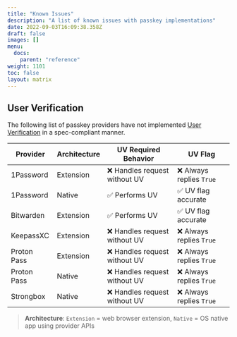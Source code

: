 ```yaml
---
title: "Known Issues"
description: "A list of known issues with passkey implementations"
date: 2022-09-03T16:09:38.358Z
draft: false
images: []
menu:
  docs:
    parent: "reference"
weight: 1101
toc: false
layout: matrix
---
```



## User Verification

The following list of passkey providers have not implemented [User Verification](../terms#user-verification-uv) in a spec-compliant manner.

| **Provider** | **Architecture** | **UV Required Behavior**      | **UV Flag**              |
| ------------ | ---------------- | ----------------------------- | ------------------------ |
| 1Password    | Extension        | ❌ Handles request without UV | ❌ Always replies `True` |
| 1Password    | Native           | ✅ Performs UV                | ✅ UV flag accurate      |
| Bitwarden    | Extension        | ✅ Performs UV                | ✅ UV flag accurate      |
| KeepassXC    | Extension        | ❌ Handles request without UV | ❌ Always replies `True` |
| Proton Pass  | Extension        | ❌ Handles request without UV | ❌ Always replies `True` |
| Proton Pass  | Native           | ❌ Handles request without UV | ❌ Always replies `True` |
| Strongbox    | Native           | ❌ Handles request without UV | ❌ Always replies `True` |

> **Architecture**: `Extension` = web browser extension, `Native` = OS native app using provider APIs
